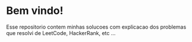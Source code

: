 # Bem vindo!

Esse repositorio contem minhas solucoes com explicacao dos problemas que resolvi de LeetCode, HackerRank, etc ...
